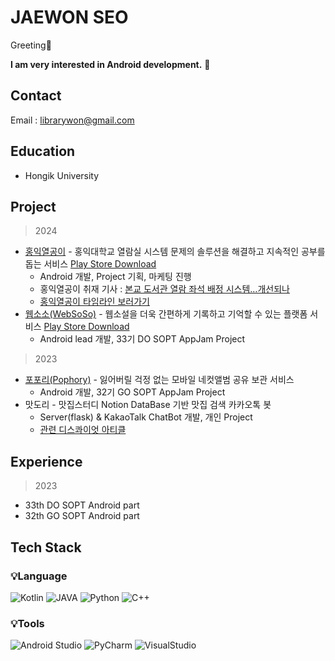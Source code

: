 # JAEWON SEO

Greeting👋 

**I am very interested in Android development.** 🤗

## Contact

Email : librarywon@gmail.com

## **Education**

- Hongik University

## Project

> 2024
>
- [홍익열공이](https://github.com/TeamHY2/HongikYeolgong2-Android) - 홍익대학교 열람실 시스템 문제의 솔루션을 해결하고 지속적인 공부를 돕는 서비스 [Play Store Download](https://play.google.com/store/apps/details?id=com.teamhy2.hongikyeolgong2)
    - Android 개발, Project 기획, 마케팅 진행
    - 홍익열공이 취재 기사 : [본교 도서관 열람 좌석 배정 시스템…개선되나](http://hiupress.hongik.ac.kr/news/articleView.html?idxno=11185)
    - [홍익열공이 타임라인 보러가기](https://librarywon.notion.site/175d1f8b1af280bda084e7b47a9cdbdc)
- [웹소소(WebSoSo)](https://github.com/Team-WSS/WSS-Android) - 웹소설을 더욱 간편하게 기록하고 기억할 수 있는 플랫폼 서비스 [Play Store Download](https://play.google.com/store/apps/details?id=com.into.websoso)
    - Android lead 개발, 33기 DO SOPT AppJam Project

> 2023
> 
- [포포리(Pophory)](https://github.com/TeamPophory/pophory-android) - 잃어버릴 걱정 없는 모바일 네컷앨범 공유 보관 서비스
    - Android 개발, 32기 GO SOPT AppJam Project
- 맛도리 - 맛집스터디 Notion DataBase 기반 맛집 검색 카카오톡 봇
    - Server(flask) & KakaoTalk ChatBot 개발, 개인 Project
    - [관련 디스콰이엇 아티클](https://disquiet.io/@librarywon/makerlog/%EB%8F%99%EC%95%84%EB%A6%AC%EC%97%90%EC%84%9C-%EB%A7%9B%EC%A7%91-%EA%B3%B5%EC%9C%A0%ED%95%98%EB%8B%A4%EA%B0%80-%EC%B1%97%EB%B4%87%EA%B9%8C%EC%A7%80-%EB%A7%8C%EB%93%A0-%EC%82%AC%EC%97%B0)

## **Experience**

> 2023
> 
- 33th DO SOPT Android part
- 32th GO SOPT Android part

## Tech Stack
### 💡Language
![Kotlin](https://img.shields.io/badge/Kotlin-7F52FF?style=for-the-badge&logo=Kotlin&logoColor=white)
![JAVA](https://img.shields.io/badge/JAVA-FC4C02?style=for-the-badge&logo=Java&logoColor=white)
![Python](https://img.shields.io/badge/Python-3776AB?style=for-the-badge&logo=Python&logoColor=white)
![C++](https://img.shields.io/badge/C++-00599C?style=for-the-badge&logo=cplusplus&logoColor=white)

### 💡Tools
![Android Studio](https://img.shields.io/badge/Android%20Studio-3DDC84?style=for-the-badge&logo=Android%20Studio&logoColor=white)
![PyCharm](https://img.shields.io/badge/PyCharm-000000?style=for-the-badge&logo=PyCharm&logoColor=white)
![VisualStudio](https://img.shields.io/badge/VisualStudio-5C2D91?style=for-the-badge&logo=visualstudio&logoColor=white)
